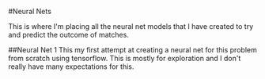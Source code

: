 #Neural Nets

This is where I'm placing all the neural net models that I have created to try and predict the outcome of matches.

##Neural Net 1
This my first attempt at creating a neural net for this problem from scratch using tensorflow. This is mostly for exploration and I don't really have many expectations for this.

